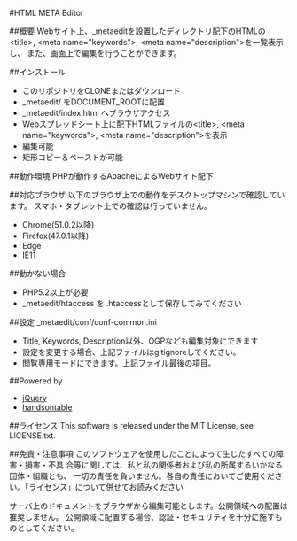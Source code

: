#HTML META Editor

##概要
Webサイト上、_metaeditを設置したディレクトリ配下のHTMLの&lt;title&gt;, &lt;meta name="keywords"&gt;, &lt;meta name="description"&gt;を一覧表示し、
また、画面上で編集を行うことができます。

##インストール
- このリポジトリをCLONEまたはダウンロード
- _metaedit/ をDOCUMENT_ROOTに配置
- _metaedit/index.html へブラウザアクセス
- Webスプレッドシート上に配下HTMLファイルの&lt;title&gt;, &lt;meta name="keywords"&gt;, &lt;meta name="description"&gt;を表示
- 編集可能
- 矩形コピー＆ペーストが可能

##動作環境
PHPが動作するApacheによるWebサイト配下

##対応ブラウザ
以下のブラウザ上での動作をデスクトップマシンで確認しています。
スマホ・タブレット上での確認は行っていません。

- Chrome(51.0.2以降)
- Firefox(47.0.1以降)
- Edge
- IE11

##動かない場合
- PHP5.2以上が必要
- _metaedit/htaccess を .htaccessとして保存してみてください

##設定
_metaedit/conf/conf-common.ini

- Title, Keywords, Description以外、OGPなども編集対象にできます
- 設定を変更する場合、上記ファイルはgitignoreしてください。
- 閲覧専用モードにできます。上記ファイル最後の項目。

##Powered by
- [jQuery](https://jquery.com/)
- [handsontable](https://github.com/handsontable/handsontable)

##ライセンス
This software is released under the MIT License, see LICENSE.txt.

##免責・注意事項
このソフトウェアを使用したことによって生じたすべての障害・損害・不具
合等に関しては、私と私の関係者および私の所属するいかなる団体・組織とも、
一切の責任を負いません。各自の責任においてご使用ください。「ライセンス」について併せてお読みください

サーバ上のドキュメントをブラウザから編集可能とします。公開領域への配置は推奨しません。
公開領域に配置する場合、認証・セキュリティを十分に施すものとしてください。
